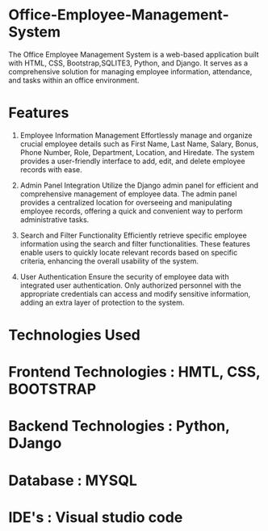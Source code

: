 # Office-Employee-Management-System
The Office Employee Management System is a web-based application built with HTML, CSS, Bootstrap,SQLITE3, Python, and Django. It serves as a comprehensive solution for managing employee information, attendance, and tasks within an office environment.

# Features

1. Employee Information Management
Effortlessly manage and organize crucial employee details such as First Name, Last Name, Salary, Bonus, Phone Number, Role, Department, Location, and Hiredate. The system provides a user-friendly interface to add, edit, and delete employee records with ease.

2. Admin Panel Integration
Utilize the Django admin panel for efficient and comprehensive management of employee data. The admin panel provides a centralized location for overseeing and manipulating employee records, offering a quick and convenient way to perform administrative tasks.

3. Search and Filter Functionality
Efficiently retrieve specific employee information using the search and filter functionalities. These features enable users to quickly locate relevant records based on specific criteria, enhancing the overall usability of the system.

4. User Authentication
Ensure the security of employee data with integrated user authentication. Only authorized personnel with the appropriate credentials can access and modify sensitive information, adding an extra layer of protection to the system.

 # Technologies Used

  # Frontend Technologies : HMTL, CSS, BOOTSTRAP

  # Backend Technologies  : Python, DJango

  # Database             : MYSQL

  #  IDE's                 : Visual studio code 

